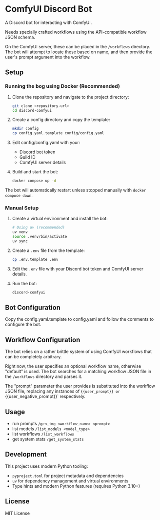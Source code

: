 # ComfyUI Discord Bot

A Discord bot for interacting with ComfyUI.

Needs specially crafted workflows using the API-compatible workflow JSON schema.

On the ComfyUI server, these can be placed in the `/workflows` directory.
The bot will attempt to locate these based on name, and then provide the user's prompt argument into the workflow.

## Setup

### Running the bog using Docker (Recommended)

1. Clone the repository and navigate to the project directory:
   ```bash
   git clone <repository-url>
   cd discord-comfyui
   ```

2. Create a config directory and copy the template:
   ```bash
   mkdir config
   cp config.yaml.template config/config.yaml
   ```

3. Edit config/config.yaml with your:
   - Discord bot token
   - Guild ID
   - ComfyUI server details

4. Build and start the bot:
   ```bash
   docker compose up -d
   ```

The bot will automatically restart unless stopped manually with `docker compose down`.

### Manual Setup

1. Create a virtual environment and install the bot:
   ```bash
   # Using uv (recommended)
   uv venv
   source .venv/bin/activate
   uv sync
   ```

2. Create a `.env` file from the template:
   ```bash
   cp .env.template .env
   ```

3. Edit the `.env` file with your Discord bot token and ComfyUI server details.

4. Run the bot:
   ```bash
   discord-comfyui
   ```

## Bot Configuration

Copy the config.yaml.template to config.yaml and follow the comments to configure the bot.

## Workflow Configuration

The bot relies on a rather brittle system of using ComfyUI workflows that can be completely arbitrary.

Right now, the user specifies an optional workflow name, otherwise "default" is used. The bot searches for a matching workflow JSON file in the `/workflows` directory and parses it.

The "prompt" parameter the user provides is substituted into the workflow JSON file, replacing any instances of `{{user_prompt}} or `{{user_negative_prompt}}` respectively.


## Usage

- run prompts
`/gen_img <workflow_name> <prompt>`
- list models
`/list_models <model_type>`
- list workflows
`/list_workflows`
- get system stats
`/get_system_stats`

## Development

This project uses modern Python tooling:

- `pyproject.toml` for project metadata and dependencies
- `uv` for dependency management and virtual environments
- Type hints and modern Python features (requires Python 3.10+)

## License

MIT License
